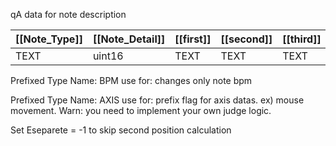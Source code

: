 qA data for note description

| [[Note_Type]] | [[Note_Detail]] | [[first]] | [[second]] | [[third]] | [[bar]] | [[beat]] | [[separate]] | [[Ebar]] | [[Ebeat]] | [[Eseparate]] | RailID |
| ------------- | --------------- | --------- | ---------- | --------- | ------- | -------- | ------------ | -------- | --------- | ------------- | ------ |
| TEXT          | uint16          | TEXT      | TEXT       | TEXT      | long    | long     | long         | long     | long      | long          | uint64 |
Prefixed Type Name: BPM
use for: changes only note bpm

Prefixed Type Name: AXIS
use for: prefix flag for axis datas. ex) mouse movement.
Warn: you need to implement your own judge logic.


Set Eseparete = -1 to skip second position calculation